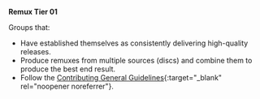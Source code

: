 <!-- markdownlint-disable MD041-->
**Remux Tier 01**<br>

Groups that:

- Have established themselves as consistently delivering high-quality releases.
- Produce remuxes from multiple sources (discs) and combine them to produce the best end result.
- Follow the [Contributing General Guidelines](https://github.com/TRaSH-Guides/Guides/blob/master/CONTRIBUTING.md#general-guidelines){:target="_blank" rel="noopener noreferrer"}.
<!-- markdownlint-enable MD041-->

